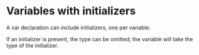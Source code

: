 # Variables with initializers
A var declaration can include initializers, one per variable.

If an initializer is present, the type can be omitted; the variable will take the type of the initializer.